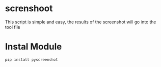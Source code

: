 # screnshoot
This script is simple and easy, the results of the screenshot will go into the tool file

# Instal Module
```console
pip install pyscreenshot
```
